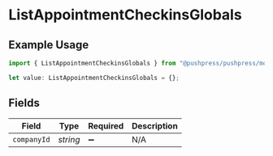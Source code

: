 # ListAppointmentCheckinsGlobals

## Example Usage

```typescript
import { ListAppointmentCheckinsGlobals } from "@pushpress/pushpress/models/operations";

let value: ListAppointmentCheckinsGlobals = {};
```

## Fields

| Field              | Type               | Required           | Description        |
| ------------------ | ------------------ | ------------------ | ------------------ |
| `companyId`        | *string*           | :heavy_minus_sign: | N/A                |